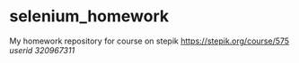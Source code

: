 # selenium_homework

My homework repository for course on stepik https://stepik.org/course/575<br>
<i>userid 320967311<i>
